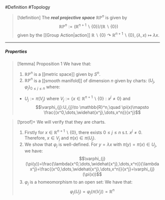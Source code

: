 #Definition #Topology 

> [!definition]
> The ***real projective space*** $\mathbb{R}\mathbb{P}^n$ is given by $$\mathbb{R}\mathbb{P}^n:=(\mathbb{R}^{n+1}\backslash\{ 0 \} )/(\mathbb{R} \backslash \{ 0 \})$$given by the [[Group Action|action]] $\mathbb{R}\backslash\{ 0 \}\curvearrowright\mathbb{R}^{n+1}\backslash \{ 0 \}, (\lambda,x)\mapsto\lambda x$.
---
##### Properties
> [!lemma] Proposition 1
> We have that:
> 1. $\mathbb{R}\mathbb{P}^n$ is a [[metric space]] given by $S^n$.
> 2. $\mathbb{R}\mathbb{P}^n$ is a [[smooth manifold]] of dimension $n$ given by charts: $(U_{j},\varphi_{j})_{0\leq j\leq n}$ where: 
> 	- $U_{j}:=\pi(V_{j})$ where $V_{j}:=\{ x\in \mathbb{R}^{n+1} \backslash \{ 0 \}: x^j\neq 0 \}$ and
> 	$$\varphi_{j}:U_{j}\to \mathbb{R}^n,\quad \pi(x)\mapsto \frac{(x^0,\dots,\widehat{x^j},\dots,x^n)}{x^j}$$

> [!proof]+
> We will verify that they are charts.
> 1. Firstly for $x\in \mathbb{R}^{n+1} \backslash \{ 0 \}$, there exists $0\leq j\leq n$ s.t. $x^j\neq 0$. Therefore, $x\in V_{j}$ and $\pi(x)\in \pi(U_{j})$. 
> 2. We show that $\varphi_{j}$ is well-defined. For $y=\lambda x$ with $\pi(y)=\pi(x)\in U_{j}$, we have: $$\varphi_{j}(\pi(y))=\frac{\lambda(x^0,\dots,\widehat{x^j},\dots,x^n)}{\lambda x^j}=\frac{(x^0,\dots,\widehat{x^j},\dots,x^n)}{x^j}=\varphi_{j}(\pi(x))$$
> 3. $\varphi_{j}$ is a homeomorphism to an open set:  We have that: $$\varphi_{j}(U_{j})=\varphi_{j}(\pi(V_{j}))=\mathbb{R}^n$$

